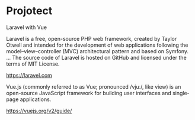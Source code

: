 # Projotect
Laravel with Vue


Laravel is a free, open-source PHP web framework, created by Taylor Otwell and intended for the development of web applications following the model–view–controller (MVC) architectural pattern and based on Symfony. ... The source code of Laravel is hosted on GitHub and licensed under the terms of MIT License.

https://laravel.com

Vue.js (commonly referred to as Vue; pronounced /vjuː/, like view) is an open-source JavaScript framework for building user interfaces and single-page applications.

https://vuejs.org/v2/guide/
